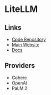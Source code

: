 # LiteLLM

<!--
https://github.com/merlinn-co/merlinn/tree/main/config/litellm
-->

## Links

- [Code Repository](https://github.com/BerriAI/litellm)
- [Main Website](https://litellm.ai)
- [Docs](https://docs.litellm.ai/docs)

## Providers

- Cohere
- OpenAI
- PaLM 2
